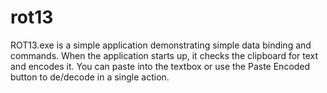 # rot13
ROT13.exe is a simple application demonstrating simple data binding and commands.
When the application starts up, it checks the clipboard for text and encodes it.
You can paste into the textbox or use the Paste Encoded button to de/decode in a
single action. 